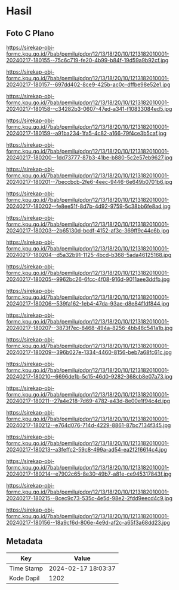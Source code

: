 # Hasil

## Foto C Plano

https://sirekap-obj-formc.kpu.go.id/7bab/pemilu/pdpr/12/13/18/20/10/1213182010001-20240217-180155--75c6c719-fe20-4b99-b84f-19d59a9b92cf.jpg

https://sirekap-obj-formc.kpu.go.id/7bab/pemilu/pdpr/12/13/18/20/10/1213182010001-20240217-180157--697dd402-8ce9-425b-ac0c-dffbe98e52e1.jpg

https://sirekap-obj-formc.kpu.go.id/7bab/pemilu/pdpr/12/13/18/20/10/1213182010001-20240217-180158--c34282b3-0607-47ed-a341-f10833084ed5.jpg

https://sirekap-obj-formc.kpu.go.id/7bab/pemilu/pdpr/12/13/18/20/10/1213182010001-20240217-180159--a91ba234-1fa5-4c82-a166-79f4ce3b5caf.jpg

https://sirekap-obj-formc.kpu.go.id/7bab/pemilu/pdpr/12/13/18/20/10/1213182010001-20240217-180200--1dd73777-87b3-41be-b880-5c2e57eb9627.jpg

https://sirekap-obj-formc.kpu.go.id/7bab/pemilu/pdpr/12/13/18/20/10/1213182010001-20240217-180201--7beccbcb-2fe6-4eec-9446-6e649b0701b6.jpg

https://sirekap-obj-formc.kpu.go.id/7bab/pemilu/pdpr/12/13/18/20/10/1213182010001-20240217-180202--fe8ee51f-8d7b-4d92-9759-5c38bb6fe8ad.jpg

https://sirekap-obj-formc.kpu.go.id/7bab/pemilu/pdpr/12/13/18/20/10/1213182010001-20240217-180203--2b65130d-bcdf-4152-af3c-369ff9c44c6b.jpg

https://sirekap-obj-formc.kpu.go.id/7bab/pemilu/pdpr/12/13/18/20/10/1213182010001-20240217-180204--d5a32b91-1125-4bcd-b368-5ada46125168.jpg

https://sirekap-obj-formc.kpu.go.id/7bab/pemilu/pdpr/12/13/18/20/10/1213182010001-20240217-180205--9962bc26-6fcc-4f08-916d-9011aee3ddfb.jpg

https://sirekap-obj-formc.kpu.go.id/7bab/pemilu/pdpr/12/13/18/20/10/1213182010001-20240217-180206--539fa162-1eb4-47da-93ae-d8e84f1df844.jpg

https://sirekap-obj-formc.kpu.go.id/7bab/pemilu/pdpr/12/13/18/20/10/1213182010001-20240217-180207--3873f7ec-8468-494a-8256-4bb48c541a1b.jpg

https://sirekap-obj-formc.kpu.go.id/7bab/pemilu/pdpr/12/13/18/20/10/1213182010001-20240217-180209--396b027e-1334-4460-8156-beb7a68fc61c.jpg

https://sirekap-obj-formc.kpu.go.id/7bab/pemilu/pdpr/12/13/18/20/10/1213182010001-20240217-180210--6696de1b-5c15-46d0-9282-368cb8e07a73.jpg

https://sirekap-obj-formc.kpu.go.id/7bab/pemilu/pdpr/12/13/18/20/10/1213182010001-20240217-180211--27a4e218-7d69-4782-a43d-8e00e1f94c4d.jpg

https://sirekap-obj-formc.kpu.go.id/7bab/pemilu/pdpr/12/13/18/20/10/1213182010001-20240217-180212--e764d076-714d-4229-8861-87bc7134f345.jpg

https://sirekap-obj-formc.kpu.go.id/7bab/pemilu/pdpr/12/13/18/20/10/1213182010001-20240217-180213--a3feffc2-59c8-499a-ad54-ea2f2f6614c4.jpg

https://sirekap-obj-formc.kpu.go.id/7bab/pemilu/pdpr/12/13/18/20/10/1213182010001-20240217-180214--e7902c65-8e30-49b7-a81e-ce945317843f.jpg

https://sirekap-obj-formc.kpu.go.id/7bab/pemilu/pdpr/12/13/18/20/10/1213182010001-20240217-180215--8cec9c73-535c-4e5d-98e2-2fdd9eecd4c9.jpg

https://sirekap-obj-formc.kpu.go.id/7bab/pemilu/pdpr/12/13/18/20/10/1213182010001-20240217-180156--18a9cf6d-806e-4e9d-af2c-a65f3a68dd23.jpg


## Metadata

| Key        | Value               |
| ---------- | ------------------- |
| Time Stamp | 2024-02-17 18:03:37 |
| Kode Dapil | 1202                |




